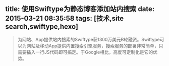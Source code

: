 title: 使用Swiftype为静态博客添加站内搜索
date: 2015-03-21 08:35:58
tags: [技术,site search,swiftype,hexo]
---
>为网站、App提供站内搜索的Swiftype获1300万美元B轮融资。Swiftype可以为网站及移动App提供内置搜索引擎服务，搜索服务的部署非常简单，只需要插入一行JS代码即可搞定。于Google相比，高度可定制化是它的优势。
<!--more-->